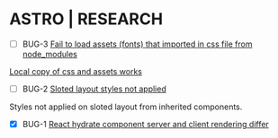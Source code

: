 # ASTRO | RESEARCH

- [ ] BUG-3 [Fail to load assets (fonts) that imported in css file from node_modules](./src/pages/bug3/does-not.astro)

[Local copy of css and assets works](./src/pages/bug3/works.astro)

- [ ] BUG-2 [Sloted layout styles not applied](./src/pages/research1.astro)

Styles not applied on sloted layout from inherited components.

- [x] BUG-1 [React hydrate component server and client rendering differ](./src/pages/research2.astro)
